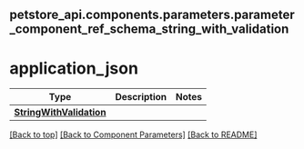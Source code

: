 <a name="top"></a>
## petstore_api.components.parameters.parameter_component_ref_schema_string_with_validation
# application_json
Type | Description  | Notes
------------- | ------------- | -------------
[**StringWithValidation**](../../components/schema/StringWithValidation.md) |  | 


[[Back to top]](#top) [[Back to Component Parameters]](../../../README.md#Component-Parameters) [[Back to README]](../../../README.md)
